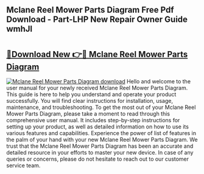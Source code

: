 ## Mclane Reel Mower Parts Diagram Free Pdf Download - Part-LHP New Repair Owner Guide wmhJl

# <h2><a href="http://dfmf6b.blite.top/?on=Mclane+Reel+Mower+Parts+Diagram">🔗Download New 👉🔴 Mclane Reel Mower Parts Diagram</a></h2>

[![Mclane Reel Mower Parts Diagram download](https://i.imgur.com/lujVjoI.png)](http://dfmf6b.blite.top/?on=Mclane+Reel+Mower+Parts+Diagram)
Hello and welcome to the user manual for your newly received Mclane Reel Mower Parts Diagram. This guide is here to help you understand and operate your product successfully. You will find clear instructions for installation, usage, maintenance, and troubleshooting. To get the most out of your Mclane Reel Mower Parts Diagram, please take a moment to read through this comprehensive user manual. It includes step-by-step instructions for setting up your product, as well as detailed information on how to use its various features and capabilities. Experience the power of list of features in the palm of your hand with your new Mclane Reel Mower Parts Diagram. We trust that the Mclane Reel Mower Parts Diagram has been an accurate and detailed resource in your efforts to master your new device. In case of any queries or concerns, please do not hesitate to reach out to our customer service team.
